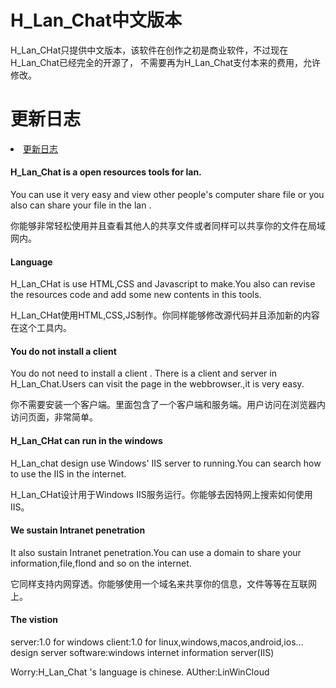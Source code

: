 # H_Lan_Chat中文版本
H_Lan_CHat只提供中文版本，该软件在创作之初是商业软件，不过现在H_Lan_Chat已经完全的开源了，
不需要再为H_Lan_Chat支付本来的费用，允许修改。

#  更新日志
<li><a href='https://github.com/LinWin-Cloud/H_Lan_Chat/edit/main'>更新日志</a></li>

#### H_Lan_Chat is a open resources tools for lan.
You can use it very easy and view other people's computer share file
or you also can share your file in the lan .

你能够非常轻松使用并且查看其他人的共享文件或者同样可以共享你的文件在局域网内。

#### Language
H_Lan_CHat is use HTML,CSS and Javascript to make.You also can revise
the resources code and add some new contents in this tools.

H_Lan_CHat使用HTML,CSS,JS制作。你同样能够修改源代码并且添加新的内容在这个工具内。

#### You do not install a client
You do not need to install a client . There is a client and server in 
H_Lan_Chat.Users can visit the page in the webbrowser.,it is very easy.

你不需要安装一个客户端。里面包含了一个客户端和服务端。用户访问在浏览器内访问页面，非常简单。

#### H_Lan_CHat can run in the windows
H_Lan_chat design use Windows' IIS server to running.You can search how
to use the IIS in the internet.

H_Lan_CHat设计用于Windows IIS服务运行。你能够去因特网上搜索如何使用IIS。

#### We sustain Intranet penetration
It also sustain Intranet penetration.You can use a domain to share your
information,file,flond and so on the internet.

它同样支持内网穿透。你能够使用一个域名来共享你的信息，文件等等在互联网上。

#### The vistion 
server:1.0 for windows
client:1.0 for linux,windows,macos,android,ios...
design server software:windows internet information server(IIS) 

Worry:H_Lan_Chat 's language is chinese.
AUther:LinWinCloud
